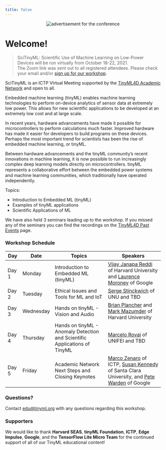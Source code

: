 ```yaml
---
title: false
---
```

<figure class="figure">
  <center>
  <img src="{{ site.baseurl }}/assets/cover.png" alt="advertisement for the conference" class="vid-fluid rounded center">
  </center>
</figure>

# Welcome!

>SciTinyML: Scientific Use of Machine Learning on Low-Power Devices will be run virtually from October 18-22, 2021. <br> The Zoom link was sent out to all registered attendees. Please check your email and/or [sign up for our workshop](http://indico.ictp.it/event/9622/).

SciTinyML is an ICTP Virtual Meeting supported by the [TinyML4D Academic Network](https://tinyml.seas.harvard.edu/4D/AcademicNetwork) and open to all.

Embedded machine learning (tinyML) enables machine learning technologies to perform on-device analytics of sensor data at extremely low power. This allows for new scientific applications to be developed at an extremely low cost and at large scale.
 
In recent years, hardware advancements have made it possible for microcontrollers to perform calculations much faster. Improved hardware has made it easier for developers to build programs on these devices. Perhaps the most important trend for scientists has been the rise of embedded machine learning, or tinyML.
 
Between hardware advancements and the tinyML community’s recent innovations in machine learning, it is now possible to run increasingly complex deep learning models directly on microcontrollers. tinyML represents a collaborative eﬀort between the embedded power systems and machine learning communities, which traditionally have operated independently.
 
Topics:
+ Introduction to Embedded ML (tinyML)
+ Examples of tinyML applications
+ Scientific Applications of ML

<div class="message">
  We have also held 3 seminars leading up to the workshop. If you missed any of the seminars you can find the recordings on the <a href="https://tinyml.seas.harvard.edu/4D/pastEvents">TinyML4D Past Events</a> page.
</div>

### Workshop Schedule

| Day   | Date             | Topics | Speakers |
|-------|------------------|----------------|----------------|
| Day 1 | Monday    | Introduction to Embedded ML (tinyML) | [Vijay Janapa Reddi](https://scholar.harvard.edu/vijay-janapa-reddi/home) of Harvard University and [Laurence Moroney](https://laurencemoroney.com/) of Google |
| Day 2 | Tuesday   | Ethical Issues and Tools for ML and IoT | [Serge Stinckwich](https://cs.unu.edu/people/experts/15926.html) of UNU and TBD |
| Day 3 | Wednesday | Hands on tinyML - Vision and Audio | [Brian Plancher](https://brianplancher.com/) and [Mark Mazumder](https://markmaz.com/) of Harvard University|
| Day 4 | Thursday  | Hands on tinyML - Anomaly Detection and Scientific Applications of TinyML| [Marcelo Rovai](https://www.linkedin.com/in/marcelo-jose-rovai-brazil-chile/) of UNIFEI and TBD |
| Day 5 | Friday    | Academic Network Next Steps and Closing Keynotes | [Marco Zenaro](http://users.ictp.it/~mzennaro/) of ICTP, [Susan Kennedy](https://www.susan-kennedy.com/) of Santa Clara University, and [Pete Warden](https://petewarden.com/) of Google |

### Questions?
Contact [edu@tinyml.org](mailto:edu@tinyml.org) with any questions regarding this workshop.

### Supporters
We would like to thank **Harvard SEAS**, **tinyML Foundation**, **ICTP**, **Edge Impulse**, **Google**, and the **TensorFlow Lite Micro Team** for the continued support of all of our TinyML educational content!